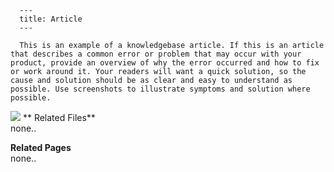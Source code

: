 
      ---
      title: Article
      ---

      This is an example of a knowledgebase article. If this is an article that describes a common error or problem that may occur with your product, provide an overview of why the error occurred and how to fix or work around it. Your readers will want a quick solution, so the cause and solution should be as clear and easy to understand as possible. Use screenshots to illustrate symptoms and solution where possible.  
  
  
![](images/related_files_msg.png) ** Related Files**  
none..  
  
**Related Pages**  
none..
      